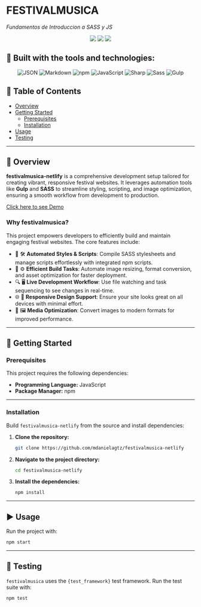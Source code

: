 # FESTIVALMUSICA

*Fundamentos de Introduccion a SASS y JS*

<p align="center">
  <img src="https://img.shields.io/badge/last%20commit-last%20friday-brightgreen" />
  <img src="https://img.shields.io/badge/scss-32.7%25-blue" />
  <img src="https://img.shields.io/badge/languages-4-blue" />
</p>

## 🧰 Built with the tools and technologies:

<p align="center">
<img src="https://img.shields.io/badge/JSON-black" alt="JSON" />
<img src="https://img.shields.io/badge/Markdown-black" alt="Markdown" />
<img src="https://img.shields.io/badge/npm-red" alt="npm" />
<img src="https://img.shields.io/badge/JavaScript-yellow" alt="JavaScript" />
<img src="https://img.shields.io/badge/Sharp-green" alt="Sharp" />
<img src="https://img.shields.io/badge/Sass-pink" alt="Sass" />
<img src="https://img.shields.io/badge/Gulp-red" alt="Gulp" />
</p>


## 📑 Table of Contents
- [Overview](#overview)  
- [Getting Started](#getting-started)  
  - [Prerequisites](#prerequisites)  
  - [Installation](#installation)  
- [Usage](#usage)  
- [Testing](#testing)  

---

## 🧾 Overview

**festivalmusica-netlify** is a comprehensive development setup tailored for creating vibrant, responsive festival websites. It leverages automation tools like **Gulp** and **SASS** to streamline styling, scripting, and image optimization, ensuring a smooth workflow from development to production.

[Click here to see Demo](https://mdanielagtz.github.io/festivalmusica/)

### Why festivalmusica?

This project empowers developers to efficiently build and maintain engaging festival websites. The core features include:

- 🎨 🛠️ **Automated Styles & Scripts**: Compile SASS stylesheets and manage scripts effortlessly with integrated npm scripts.  
- 🚀 ⚙️ **Efficient Build Tasks**: Automate image resizing, format conversion, and asset optimization for faster deployment.  
- 🔍 🖥️ **Live Development Workflow**: Use file watching and task sequencing to see changes in real-time.  
- 🌐 📱 **Responsive Design Support**: Ensure your site looks great on all devices with minimal effort.  
- 🎥 🖼️ **Media Optimization**: Convert images to modern formats for improved performance.  

---

## 🚀 Getting Started

### Prerequisites

This project requires the following dependencies:

- **Programming Language:** JavaScript  
- **Package Manager:** npm  

---

### Installation

Build `festivalmusica-netlify` from the source and install dependencies:

1. **Clone the repository:**
   ```bash
   git clone https://github.com/mdanielagtz/festivalmusica-netlify
   ```

2. **Navigate to the project directory:**
   ```bash
   cd festivalmusica-netlify
   ```

3. **Install the dependencies:**
   ```bash
   npm install
   ```

---

## ▶️ Usage

Run the project with:

```bash
npm start
```

---

## 🧪 Testing

`festivalmusica` uses the `{test_framework}` test framework. Run the test suite with:

```bash
npm test
```
